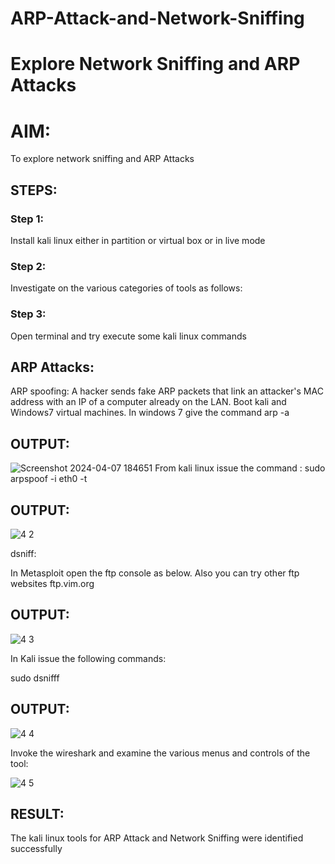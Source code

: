 # ARP-Attack-and-Network-Sniffing
# Explore Network Sniffing and ARP Attacks

# AIM:

To explore network sniffing and ARP Attacks

## STEPS:

### Step 1:

Install kali linux either in partition or virtual box or in live mode

### Step 2:

Investigate on the various categories of tools as follows:


### Step 3:
Open terminal and try execute some kali linux commands

## ARP Attacks:  
ARP spoofing: A hacker sends fake ARP packets that link an attacker's MAC address with an IP of a computer already on the LAN. 
Boot kali and Windows7 virtual machines.
In windows 7 give the command arp -a
## OUTPUT:
![Screenshot 2024-04-07 184651](https://github.com/Rajeshanbu/ARP-Attack-and-Network-Sniffing/assets/118924713/f79b008f-1b89-40aa-b777-d99f2a10446e)
From kali linux issue the command :
sudo arpspoof -i eth0 -t <target system> <gateway>

## OUTPUT:

![4 2](https://github.com/Rajeshanbu/ARP-Attack-and-Network-Sniffing/assets/118924713/ba1076ae-2855-43f6-a1bc-01db536f9c15)

 dsniff:
 
In Metasploit open the ftp console as below. Also you can try other ftp websites ftp.vim.org

## OUTPUT:

![4 3](https://github.com/Rajeshanbu/ARP-Attack-and-Network-Sniffing/assets/118924713/48c0b4bd-6b2d-4a8e-8f8b-ea6f1609896d)

In Kali issue the following commands:

sudo dsnifff

## OUTPUT:

![4 4](https://github.com/Rajeshanbu/ARP-Attack-and-Network-Sniffing/assets/118924713/73b6ab84-8381-4dd1-b387-e6c9221f866c)

Invoke the wireshark and examine the various menus  and controls of the tool:

![4 5](https://github.com/Rajeshanbu/ARP-Attack-and-Network-Sniffing/assets/118924713/50f6ef76-2e81-457e-84c1-00bce85fb69a)


## RESULT:

The kali linux tools for ARP Attack and Network Sniffing were identified successfully
